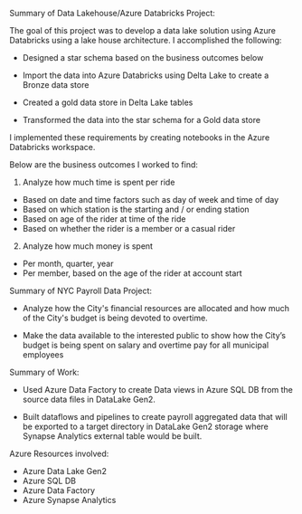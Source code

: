 Summary of Data Lakehouse/Azure Databricks Project: 

The goal of this project was to develop a data lake solution using Azure Databricks using a lake house architecture. I accomplished the following:

- Designed a star schema based on the business outcomes below

- Import the data into Azure Databricks using Delta Lake to create a Bronze data store

- Created a gold data store in Delta Lake tables

- Transformed the data into the star schema for a Gold data store

I implemented these requirements by creating notebooks in the Azure Databricks workspace.

Below are the business outcomes I worked to find:

1. Analyze how much time is spent per ride
- Based on date and time factors such as day of week and time of day
- Based on which station is the starting and / or ending station
- Based on age of the rider at time of the ride
- Based on whether the rider is a member or a casual rider
2. Analyze how much money is spent
- Per month, quarter, year
- Per member, based on the age of the rider at account start

Summary of NYC Payroll Data Project:

- Analyze how the City's financial resources are allocated and how much of the City's budget is being devoted to overtime.

- Make the data available to the interested public to show how the City’s budget is being spent on salary and overtime pay for all municipal employees

Summary of Work:

- Used Azure Data Factory to create Data views in Azure SQL DB from the source data files in DataLake Gen2. 

- Built dataflows and pipelines to create payroll aggregated data that will be exported to a target directory in DataLake Gen2 storage where Synapse Analytics external table would be built.

Azure Resources involved:

- Azure Data Lake Gen2
- Azure SQL DB
- Azure Data Factory
- Azure Synapse Analytics
